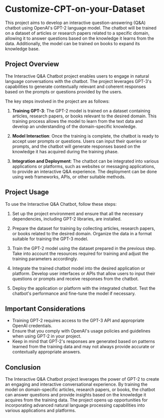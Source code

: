 # Customize-CPT-on-your-Dataset
This project aims to develop an interactive question-answering (Q&A) chatbot using OpenAI's GPT-2 language model. The chatbot will be trained on a dataset of articles or research papers related to a specific domain, allowing it to answer questions based on the knowledge it learns from the data. Additionally, the model can be trained on books to expand its knowledge base.

## Project Overview

The Interactive Q&A Chatbot project enables users to engage in natural language conversations with the chatbot. The project leverages GPT-3's capabilities to generate contextually relevant and coherent responses based on the prompts or questions provided by the users.

The key steps involved in the project are as follows:

1. **Training GPT-3**: The GPT-2 model is trained on a dataset containing articles, research papers, or books relevant to the desired domain. This training process allows the model to learn from the text data and develop an understanding of the domain-specific knowledge.

2. **Model Interaction**: Once the training is complete, the chatbot is ready to accept user prompts or questions. Users can input their queries or prompts, and the chatbot will generate responses based on the knowledge it has acquired during the training phase.

3. **Integration and Deployment**: The chatbot can be integrated into various applications or platforms, such as websites or messaging applications, to provide an interactive Q&A experience. The deployment can be done using web frameworks, APIs, or other suitable methods.

## Project Usage

To use the Interactive Q&A Chatbot, follow these steps:

1. Set up the project environment and ensure that all the necessary dependencies, including GPT-2 libraries, are installed.

2. Prepare the dataset for training by collecting articles, research papers, or books related to the desired domain. Organize the data in a format suitable for training the GPT-3 model.

3. Train the GPT-2 model using the dataset prepared in the previous step. Take into account the resources required for training and adjust the training parameters accordingly.

4. Integrate the trained chatbot model into the desired application or platform. Develop user interfaces or APIs that allow users to input their questions or prompts and receive responses from the chatbot.

5. Deploy the application or platform with the integrated chatbot. Test the chatbot's performance and fine-tune the model if necessary.

## Important Considerations

- Training GPT-2 requires access to the GPT-3 API and appropriate OpenAI credentials.
- Ensure that you comply with OpenAI's usage policies and guidelines when using GPT-2 in your project.
- Keep in mind that GPT-2's responses are generated based on patterns learned from the training data and may not always provide accurate or contextually appropriate answers.

## Conclusion

The Interactive Q&A Chatbot project leverages the power of GPT-2 to create an engaging and interactive conversational experience. By training the model on domain-specific articles, research papers, or books, the chatbot can answer questions and provide insights based on the knowledge it acquires from the training data. The project opens up opportunities for incorporating advanced natural language processing capabilities into various applications and platforms.
